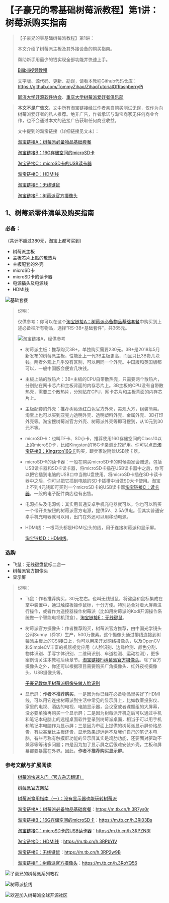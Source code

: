 # 【子豪兄的零基础树莓派教程】第1讲：树莓派购买指南

> 【子豪兄的零基础树莓派教程】第1讲：  
>
> 本文介绍了树莓派主板及其外接设备的购买指南。  
>
> 帮助新手用最少的钱实现全部功能并快速上手。  
>
> [Bilibili视频教程](https://space.bilibili.com/1900783/#/)   
>
> 文字版、源代码、更新、勘误，请看本教程Github代码仓库：  
> https://github.com/TommyZihao/ZihaoTutorialOfRaspberryPi    
>
> [同济大学开源软件协会](https://mirrors.tongji.edu.cn/)、[重庆大学树莓派爱好者俱乐部](www.maxoyed.com)        



> **本文不是广告文**，文中所有淘宝链接经过作者亲自购买测试无误，仅作为向树莓派爱好者的私人推荐。绝非广告，作者承诺与淘宝商家无任何商业合作，也不会通过本文的链接广告获取任何商业收益。
>
> 文中提到的淘宝链接（详细链接见文末）：
>
> [淘宝链接A：树莓派必备物品基础套餐](https://m.tb.cn/h.3R7ys0r)
>
> [淘宝链接B：16G存储空间的microSD卡](https://m.tb.cn/h.3Ri03Bs)
>
> [淘宝链接C：microSD卡的USB读卡器](https://m.tb.cn/h.3RPZN3f)
>
> [淘宝链接D：HDMI线](https://m.tb.cn/h.3RPbYIV)
>
> [淘宝链接E：无线键鼠](https://m.tb.cn/h.3RP2w9B)
>
> [淘宝链接F：树莓派官方摄像头](https://m.tb.cn/h.3RoYQ56)



## 1、树莓派零件清单及购买指南

### **必备**：

（共计不超过380元，淘宝上都可买到）

- 树莓派主板
- 主板芯片上贴的散热片
- 主板配套的外壳
- microSD卡
- microSD卡的读卡器
- 电源插头及电源线
- HDMI线

![基础套餐](https://upload-images.jianshu.io/upload_images/13714448-3835f1df0ce1d756.png?imageMogr2/auto-orient/strip%7CimageView2/2/w/1240)

> 说明：
>
> 仅供参考：你可以在这个[淘宝链接A：树莓派必备物品基础套餐](https://m.tb.cn/h.3R7ys0r)中购买到上述必备栏所有物品，选择“RS-3B+基础套件”，共365元。
>
> ![淘宝链接A，经供参考](https://upload-images.jianshu.io/upload_images/13714448-948764e37e22950a.png?imageMogr2/auto-orient/strip%7CimageView2/2/w/200)
>
> - 树莓派主板：推荐购买3B+，单独购买需要230元。3B+是2018年5月新发布的树莓派主板，性能比上一代3B主板更高，而且只比3B贵几块钱。两者外观上几乎没有区别，可以用同一个外壳。中国版和英国版都可以，一般中国版会便宜几块钱。
>
> - 主板上贴的散热片：3B+主板的CPU自带散热壳，只需要两个散热片，分别贴在网卡芯片和主板背面的内存芯片上。3B主板的CPU没有自带散热壳，需要三个散热片，分别贴在CPU、网卡芯片和主板背面的内存芯片上。
>
> - 主板配套的外壳：推荐树莓派红白色官方外壳，美观大方，组装简易。淘宝上也可以买到亚克力透明外壳、透明塑料外壳、金属外壳、3D打印外壳等。淘宝搜树莓派官方外壳、树莓派外壳等即可搜到，从10元到30元不等。
>
> - microSD卡：也叫TF卡、SD小卡，推荐使用16G存储空间的Class10以上的microSD卡，比如Kingston的16G卡亲测比较好用。你可以点击[淘宝链接B：Kingston16G卡](https://m.tb.cn/h.3Ri03Bs)购买，跟卖家说附赠USB读卡器。
>
> - microSD卡的读卡器：一般在购买microSD卡的时候卖家会赠送，包括USB读卡器和SD卡读卡器，将microSD卡插在USB读卡器中之后，你可以把它插到电脑的USB口中当做U盘使用。将microSD卡插在SD卡读卡器中之后，你可以把它插到电脑的SD卡插槽中当做SD大卡使用。淘宝上不到4元钱即可买到一个microSD卡的USB读卡器[淘宝链接C：读卡器](https://m.tb.cn/h.3RPZN3f)。一般的电子配件商店也有出售。
>
> - 电源插头及电源线：其实用普通安卓手机充电器就可以。你也可以购买一个带开关按钮的树莓派官方电源，提供5V、2.5A供电。但其实普通安卓手机充电器就可以用，出门在外还可以用移动电源。
>
> - HDMI线：一根两头都是HDMI公头的线，用于连接树莓派和显示屏。
>
>   [淘宝链接D：HDMI线](https://m.tb.cn/h.3RPbYIV)。



### 选购

- 飞鼠：无线键盘鼠标二合一
- 树莓派官方摄像头
- 显示屏

> 说明：
>
> - 飞鼠：作者推荐购买，30元左右。也叫无线键鼠，将键盘和鼠标集成在掌中装置中，通过触控板操作鼠标，十分方便。特别适合对着大屏幕进行操作，或者作为遥控器操作树莓派（比如用树莓派的Kodi开源操作系统做一个智能电视机顶盒）。[淘宝链接E：无线键鼠](https://m.tb.cn/h.3RP2w9B)。
>
> - 树莓派官方摄像头：作者推荐购买，树莓派官方推荐，由中国光学镜头公司Sunny（舜宇）生产，500万像素。这个摄像头通过排线连接到树莓派主板上的CSI接口上，你可以用来开发网络摄像头，以及OpenCV和SimpleCV丰富的机器视觉应用（人脸识别、边缘检测、颜色分割、物体识别、手写字体识别、二维码识别、车道检测、运动检测），更多案例请关注本教程后续章节。[淘宝链接F:树莓派官方摄像头](https://m.tb.cn/h.3RoYQ56)。除了官方摄像头之外，你还可以根据项目需要购买广角摄像头、红外夜视摄像头、USB摄像头等。
>
>   [子豪兄教你用树莓派摄像头做人脸识别](https://www.jianshu.com/p/0b37452be63e)
>
> - 显示屏：**作者不推荐购买**，一是因为你已经在必备物品里买好了HDMI线，可以用它连接树莓派到生活中常见的显示屏上，比如教室投影仪、家里的电视、酒店的电视、电脑显示器，会议室或者课题组的大屏幕，没必要单独再购买一个显示屏；二是因为树莓派开机之后可以通过手机和笔记本电脑上的远程桌面软件登录到树莓派桌面，相当于可以用手机和笔记本电脑作为显示屏；三是因为市面上提供的树莓派显示屏价格昂贵，有些甚至比主板还贵，显示效果却远远不及我们自己的笔记本电脑，有些号称有触摸屏功能的显示屏其实是鸡肋功能，还要面对驱动不兼容等等诸多问题；四是因为加了显示屏之后很难安装外壳，主板和屏幕都要暴露在外界。因此，**作者不推荐购买显示屏**。

### 参考文献与扩展阅读

>[树莓派快速入门（官方杂志翻译）](https://www.jianshu.com/p/5336ceba894b)  
>
>[树莓派官方网站](www.raspberry.org)  
>
>[树莓派食用指南（一）：没有显示器也能玩转树莓派](https://www.maxoyed.com/archives/84/)  
>
>
>
>[淘宝链接A：树莓派必备物品基础套餐](https://m.tb.cn/h.3R7ys0r)：https://m.tb.cn/h.3R7ys0r  
>
>[淘宝链接B：16G存储空间的microSD卡](https://m.tb.cn/h.3Ri03Bs)：https://m.tb.cn/h.3Ri03Bs  
>
>[淘宝链接C：microSD卡的USB读卡器](https://m.tb.cn/h.3RPZN3f)：https://m.tb.cn/h.3RPZN3f  
>
>[淘宝链接D：HDMI线](https://m.tb.cn/h.3RPbYIV)：https://m.tb.cn/h.3RPbYIV  
>
>[淘宝链接E：无线键鼠](https://m.tb.cn/h.3RP2w9B)：https://m.tb.cn/h.3RP2w9B  
>
>[淘宝链接F：树莓派官方摄像头](https://m.tb.cn/h.3RoYQ56)：https://m.tb.cn/h.3RoYQ56  



![子豪兄的树莓派系列教程](https://upload-images.jianshu.io/upload_images/13714448-2f63a0aa2b660fae.png?imageMogr2/auto-orient/strip%7CimageView2/2/w/1240)

![树莓派接线](https://projects-static.raspberrypi.org/projects/raspberry-pi-getting-started/13aeb423985e6bacd5d798f5f206a644b7c250a3/en/images/pi-plug-in.gif)

![欢迎加入树莓派全球开源社区](https://upload-images.jianshu.io/upload_images/13714448-9413183a2d79c2a8.png?imageMogr2/auto-orient/strip%7CimageView2/2/w/1240)

